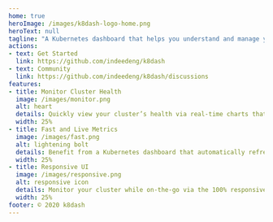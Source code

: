 ```yaml
---
home: true
heroImage: /images/k8dash-logo-home.png
heroText: null
tagline: "A Kubernetes dashboard that helps you understand and manage your cluster at a glance."
actions:
- text: Get Started
  link: https://github.com/indeedeng/k8dash
- text: Community
  link: https://github.com/indeedeng/k8dash/discussions 
features:
- title: Monitor Cluster Health
  image: /images/monitor.png
  alt: heart
  details: Quickly view your cluster’s health via real-time charts that help you track poorly performing resources.
  width: 25%
- title: Fast and Live Metrics
  image: /images/fast.png
  alt: lightening bolt
  details: Benefit from a Kubernetes dashboard that automatically refreshes and updates in real time.
  width: 25%
- title: Responsive UI
  image: /images/responsive.png
  alt: responsive icon
  details: Monitor your cluster while on-the-go via the 100% responsive UI that runs on your phone or tablet.
  width: 25%
footer: © 2020 k8dash
---
```

